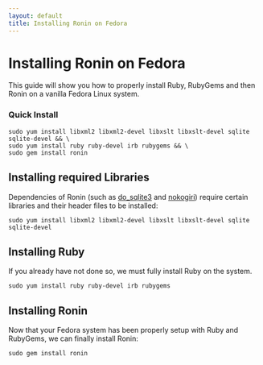 ```yaml
---
layout: default
title: Installing Ronin on Fedora
---
```


# Installing Ronin on Fedora

This guide will show you how to properly install Ruby, RubyGems and then
Ronin on a vanilla Fedora Linux system.

### Quick Install

    sudo yum install libxml2 libxml2-devel libxslt libxslt-devel sqlite sqlite-devel && \
    sudo yum install ruby ruby-devel irb rubygems && \
    sudo gem install ronin

## Installing required Libraries

Dependencies of Ronin (such as [do_sqlite3](http://rubygems.org/gems/do_sqlite3) and
[nokogiri](http://rubygems.org/gems/nokogiri)) require certain libraries and
their header files to be installed:

    sudo yum install libxml2 libxml2-devel libxslt libxslt-devel sqlite sqlite-devel

## Installing Ruby

If you already have not done so, we must fully install Ruby on the system.

    sudo yum install ruby ruby-devel irb rubygems

## Installing Ronin

Now that your Fedora system has been properly setup with Ruby and RubyGems,
we can finally install Ronin:

    sudo gem install ronin

